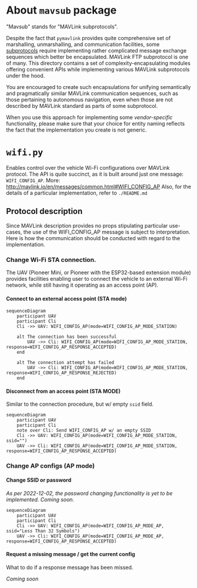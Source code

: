 # About `mavsub` package

"Mavsub" stands for "MAVLink subprotocols".

Despite the fact that `pymavlink` provides quite comprehensive set of
marshalling, unmarshalling, and communication facilities, some
[subprotocols](http://mavlink.io/en/services/) require implementing rather
complicated message exchange sequences which better be encapsulated.  MAVLink
FTP subprotocol is one of many.  This directory contains a set of
complexity-encapsulating modules offering convenient APIs while implementing
various MAVLink subprotocols under the hood.

You are encouraged to create such encapsulations for unifying semantically and
pragmatically similar MAVLink communication sequences, such as those pertaining
to autonomous navigation, even when those are not described by MAVLink standard
as parts of some subprotocol.

When you use this approach for implementing some *vendor-specific*
functionality, please make sure that your choice for entity naming reflects the
fact that the implementation you create is not generic.

# `wifi.py`

Enables control over the vehicle Wi-Fi configurations over MAVLink protocol.
The API is quite succinct, as it is built around just one message:
`WIFI_CONFIG_AP`.
More: http://mavlink.io/en/messages/common.html#WIFI_CONFIG_AP
Also, for the details of a particular implementation, refer to `./README.md`

## Protocol description

Since MAVLink description provides no props stipulating particular use-cases,
the use of the WIFI_CONFIG_AP message is subject to interpretation. Here is how
the communication should be conducted with regard to the implementation.

### Change Wi-Fi STA connection.

The UAV (Pioneer Mini, or Pioneer with the ESP32-based extension module)
provides facilities enabling user to connect the vehicle to an external Wi-Fi
network, while still having it operating as an access point (AP).

#### Connect to an external access point (STA mode)

```mermaid
sequenceDiagram
	participant UAV
	participant Cli
	Cli ->> UAV: WIFI_CONFIG_AP(mode=WIFI_CONFIG_AP_MODE_STATION)

	alt The connection has been successful
		UAV ->> Cli: WIFI_CONFIG_AP(mode=WIFI_CONFIG_AP_MODE_STATION, response=WIFI_CONFIG_AP_RESPONSE_ACCEPTED)
	end

	alt The connection attempt has failed
		UAV ->> Cli: WIFI_CONFIG_AP(mode=WIFI_CONFIG_AP_MODE_STATION, response=WIFI_CONFIG_AP_RESPONSE_REJECTED)
	end
```

#### Disconnect from an access point (STA MODE)

Similar to the connection procedure, but w/ empty `ssid` field.

```mermaid
sequenceDiagram
	participant UAV
	participant Cli
	note over Cli: Send WIFI_CONFIG_AP w/ an empty SSID
	Cli ->> UAV: WIFI_CONFIG_AP(mode=WIFI_CONFIG_AP_MODE_STATION, ssid="")
	UAV ->> Cli: WIFI_CONFIG_AP(mode=WIFI_CONFIG_AP_MODE_STATION, response=WIFI_CONFIG_AP_RESPONSE_ACCEPTED)
```

### Change AP configs (AP mode)

#### Change SSID or password

*As per 2022-12-02, the password changing functionality is yet to be
implemented. Coming soon.*

```mermaid
sequenceDiagram
	participant UAV
	participant Cli
	Cli ->> UAV: WIFI_CONFIG_AP(mode=WIFI_CONFIG_AP_MODE_AP, ssid="Less Than 32 Symbols")
	UAV ->> Cli: WIFI_CONFIG_AP(mode=WIFI_CONFIG_AP_MODE_AP, response=WIFI_CONFIG_AP_RESPONSE_ACCEPTED)
````

#### Request a missing message / get the current config

What to do if a response message has been missed.

*Coming soon*
